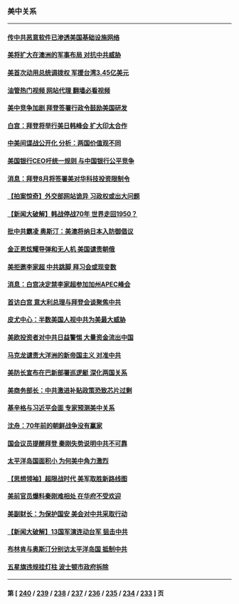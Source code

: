 ### 美中关系
---
#### [传中共恶意软件已渗透美国基础设施网络](../../pages/nf1412576/n14044322.md?07301245) 
#### [美将扩大在澳洲的军事布局 对抗中共威胁](../../pages/nf1412576/n14044153.md?07301245) 
#### [美首次动用总统调拨权 军援台湾3.45亿美元](../../pages/nf1412576/n14043866.md?07301245) 
#### [油管热门视频 网站代理 翻墙必看视频](http://138.2.39.72:81/youtube.html?epic-marker?07301245)
#### [美中竞争加剧 拜登签署行政令鼓励美国研发](../../pages/nf1412576/n14043855.md?07301245) 
#### [白宫：拜登将举行美日韩峰会 扩大印太合作](../../pages/nf1412576/n14043842.md?07301245) 
#### [中美间谍战公开化 分析：两国价值观不同](../../pages/nf1412576/n14043827.md?07301245) 
#### [美国银行CEO吁统一规则 与中国银行公平竞争](../../pages/nf1412576/n14043832.md?07301245) 
#### [消息：拜登8月将签署美对华科技投资限制令](../../pages/nf1412576/n14043834.md?07301245) 
#### [【拍案惊奇】外交部网站诡异 习政权或出大问题](../../pages/nf1412576/n14043816.md?07301245) 
#### [【新闻大破解】韩战停战70年 世界走回1950？](../../pages/nf1412576/n14043801.md?07301245) 
#### [批中共霸凌 奥斯汀：美澳将纳日本入防御倡议](../../pages/nf1412576/n14043812.md?07301245) 
#### [金正恩炫耀导弹和无人机 美国谴责朝俄](../../pages/nf1412576/n14043772.md?07301245) 
#### [美拒邀李家超 中共跳脚 拜习会或现变数](../../pages/nf1412576/n14043635.md?07301245) 
#### [消息：白宫决定禁李家超参加加州APEC峰会](../../pages/nf1412576/n14043467.md?07301245) 
#### [首访白宫 意大利总理与拜登会谈聚焦中共](../../pages/nf1412576/n14043168.md?07301245) 
#### [皮尤中心：半数美国人视中共为美最大威胁](../../pages/nf1412576/n14043108.md?07301245) 
#### [美欧投资者对中共日益警惕 大量资金流出中国](../../pages/nf1412576/n14043141.md?07301245) 
#### [马克龙谴责大洋洲的新帝国主义 对准中共](../../pages/nf1412576/n14043158.md?07301245) 
#### [美防长宣布在巴新部署巡逻艇 深化两国关系](../../pages/nf1412576/n14043110.md?07301245) 
#### [美商务部长：中共激进补贴政策恐致芯片过剩](../../pages/nf1412576/n14042813.md?07301245) 
#### [基辛格与习近平会面 专家预测美中关系](../../pages/nf1412576/n14042646.md?07301245) 
#### [沈舟：70年前的朝鲜战争没有赢家](../../pages/nf1412576/n14042675.md?07301245) 
#### [国会议员提醒拜登 秦刚失势说明中共不可靠](../../pages/nf1412576/n14042676.md?07301245) 
#### [太平洋岛国面积小 为何美中角力激烈](../../pages/nf1412576/n14042674.md?07301245) 
#### [【思想领袖】超限战时代 美军取胜新路线图](../../pages/nf1412576/n14036411.md?07301245) 
#### [美前官员爆料秦刚难相处 在华府不受欢迎](../../pages/nf1412576/n14042536.md?07301245) 
#### [美副财长：为保护国安 美会对中共采取行动](../../pages/nf1412576/n14042469.md?07301245) 
#### [【新闻大破解】13国军演连动台军 狙击中共](../../pages/nf1412576/n14042410.md?07301245) 
#### [布林肯与奥斯汀分别访太平洋岛国 抵制中共](../../pages/nf1412576/n14042324.md?07301245) 
#### [五星旗违规挂灯柱 波士顿市政府拆除](../../pages/nf1412576/n14041916.md?07301245) 

---
#### 第 [ [240](./240.md?07301245) / [239](./239.md?07301245) / [238](./238.md?07301245) / [237](./237.md?07301245) / [236](./236.md?07301245) / [235](./235.md?07301245) / [234](./234.md?07301245) / [233](./233.md?07301245) ] 页
